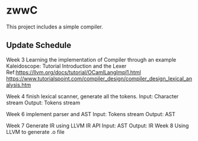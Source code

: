 # zwwC
This project includes a simple compiler.

## Update Schedule
   Week 3
	Learning the implementation of Compiler through an example
		Kaleidoscope: Tutorial Introduction and the Lexer
		Ref:https://llvm.org/docs/tutorial/OCamlLangImpl1.html
		https://www.tutorialspoint.com/compiler_design/compiler_design_lexical_analysis.htm

   Week 4
	finish lexical scanner, generate all the tokens.
	Input: Character stream 
	Output: Tokens stream 

   Week 6
	implement parser and AST
	Input: Tokens stream
	Output: AST

   Week 7
	Generate IR using LLVM IR API
	Input: AST
	Output: IR
   Week 8
	Using LLVM to generate .o file

